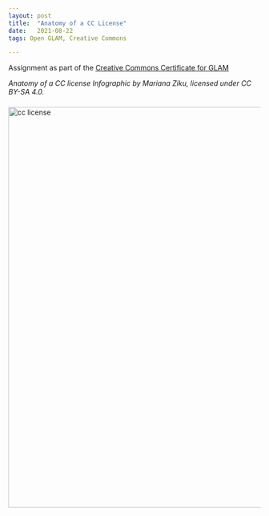 ```yaml
---
layout: post
title:  "Anatomy of a CC License"
date:   2021-08-22
tags: Open GLAM, Creative Commons 

---
```


Assignment as part of the [Creative Commons Certificate for GLAM](https://certificates.creativecommons.org)

*Anatomy of a CC license Infographic by Mariana Ziku, licensed under CC BY-SA 4.0.*


<p><img src="https://mziku.github.io/images/Unit 3 Assignment Anatomy of a CC License - infographic Ziku-3.jpg" style="margin-top:2mm; margin-right:3mm; margin-bottom:5mm; margin-left:0;" alt="cc license" width="800" height="" align="center"></p>
